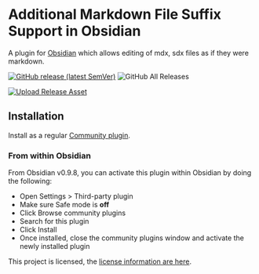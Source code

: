 # Additional Markdown File Suffix Support in Obsidian

A plugin for [Obsidian](https://obsidian.md) which allows editing of mdx, sdx files as if they were markdown.

[![GitHub release (latest SemVer)](https://img.shields.io/github/v/release/swissmation/obsidian-markdown-file-suffix?style=for-the-badge&sort=semver)](https://github.com/swissmation/obsidian-markdown-file-suffix/releases/latest)
![GitHub All Releases](https://img.shields.io/github/downloads/swissmation/obsidian-markdown-file-suffix/total?style=for-the-badge)

[![Upload Release Asset](https://github.com/swissmation/obsidian-markdown-file-suffix/actions/workflows/release.yml/badge.svg)](https://github.com/swissmation/obsidian-markdown-file-suffix/actions/workflows/release.yml)

## Installation

Install as a regular [Community plugin](https://help.obsidian.md/Advanced+topics/Community+plugins).

### From within Obsidian

From Obsidian v0.9.8, you can activate this plugin within Obsidian by doing the following:

-   Open Settings > Third-party plugin
-   Make sure Safe mode is **off**
-   Click Browse community plugins
-   Search for this plugin
-   Click Install
-   Once installed, close the community plugins window and activate the newly installed plugin

This project is licensed, the [license information are here](./LICENSE).
